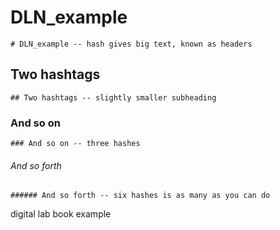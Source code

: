 # DLN_example
```
# DLN_example -- hash gives big text, known as headers
```

## Two hashtags
```
## Two hashtags -- slightly smaller subheading
```

### And so on
```
### And so on -- three hashes
```

###### And so forth
```
###### And so forth -- six hashes is as many as you can do
```

digital lab book example
